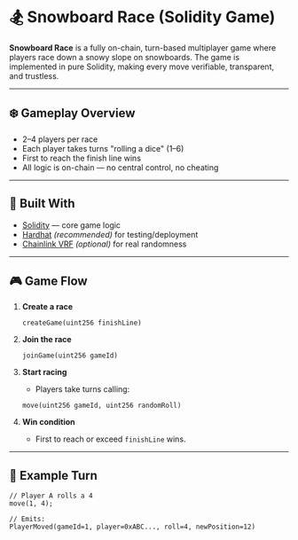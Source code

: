 # 🏂 Snowboard Race (Solidity Game)     
       
**Snowboard Race** is a fully on-chain, turn-based multiplayer game where players race down a snowy slope on snowboards. The game is implemented in pure Solidity, making every move verifiable, transparent, and trustless.
         
---       
     
## ❄️ Gameplay Overview      
          
- 2–4 players per race       
- Each player takes turns "rolling a dice" (1–6)      
- First to reach the finish line wins      
- All logic is on-chain — no central control, no cheating      
       
---    
    
## 🧱 Built With    
     
- [Solidity](https://docs.soliditylang.org/) — core game logic      
- [Hardhat](https://hardhat.org/) *(recommended)* for testing/deployment     
- [Chainlink VRF](https://docs.chain.link/docs/vrf/v2/introduction/) *(optional)* for real randomness     
   
--- 
  
## 🎮 Game Flow    
 
1. **Create a race**   
    ```solidity     
    createGame(uint256 finishLine)   
    ```
 
2. **Join the race**
    ```solidity
    joinGame(uint256 gameId)
    ```

3. **Start racing**
    - Players take turns calling:
    ```solidity
    move(uint256 gameId, uint256 randomRoll)
    ```

4. **Win condition**
    - First to reach or exceed `finishLine` wins.

---

## 🔁 Example Turn

```solidity
// Player A rolls a 4
move(1, 4);

// Emits:
PlayerMoved(gameId=1, player=0xABC..., roll=4, newPosition=12)
